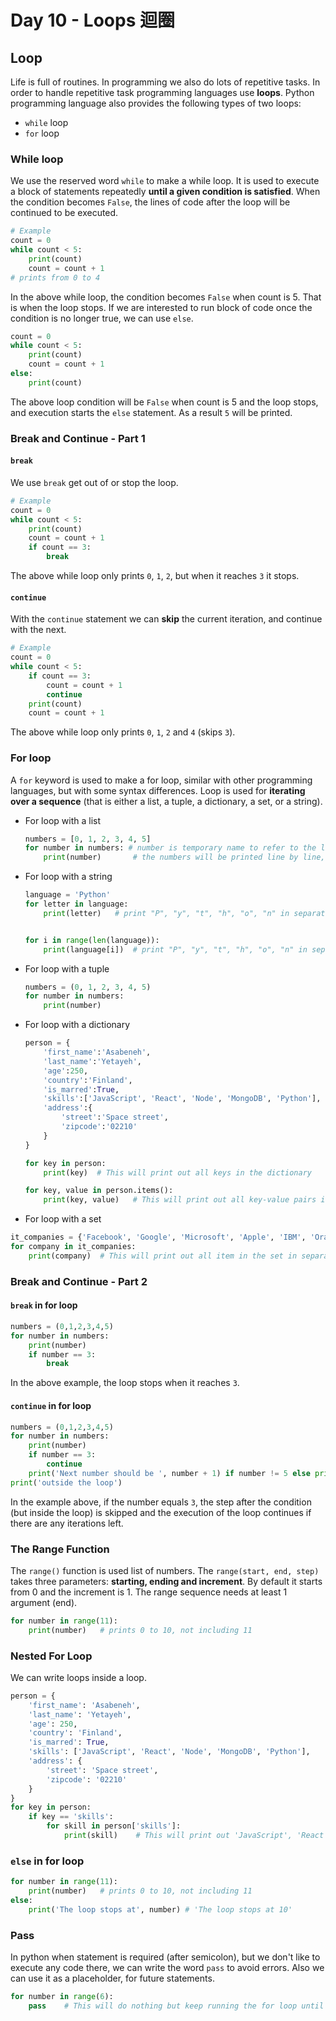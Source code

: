 # Day 10 - Loops 迴圈

## Loop

Life is full of routines. In programming we also do lots of repetitive tasks. In order to handle repetitive task programming languages use **loops**. Python programming language also provides the following types of two loops:

- `while` loop
- `for` loop

### While loop

We use the reserved word `while` to make a while loop. It is used to execute a block of statements repeatedly **until a given condition is satisfied**. When the condition becomes `False`, the lines of code after the loop will be continued to be executed.

```py
# Example
count = 0
while count < 5:
    print(count)
    count = count + 1
# prints from 0 to 4
```

In the above while loop, the condition becomes `False` when count is 5. That is when the loop stops. If we are interested to run block of code once the condition is no longer true, we can use `else`.

```py
count = 0
while count < 5:
    print(count)
    count = count + 1
else:
    print(count)
```

The above loop condition will be `False` when count is 5 and the loop stops, and execution starts the `else` statement. As a result `5` will be printed.

### Break and Continue - Part 1

#### `break`

We use `break` get out of or stop the loop.

```py
# Example
count = 0
while count < 5:
    print(count)
    count = count + 1
    if count == 3:
        break
```

The above while loop only prints `0`, `1`, `2`, but when it reaches `3` it stops.

#### `continue`

With the `continue` statement we can **skip** the current iteration, and continue with the next.

```py
# Example
count = 0
while count < 5:
    if count == 3:
        count = count + 1
        continue
    print(count)
    count = count + 1
```

The above while loop only prints `0`, `1`, `2` and `4` (skips `3`).

### For loop

A `for` keyword is used to make a for loop, similar with other programming languages, but with some syntax differences. Loop is used for **iterating over a sequence** (that is either a list, a tuple, a dictionary, a set, or a string).

- For loop with a list

    ```py
    numbers = [0, 1, 2, 3, 4, 5]
    for number in numbers: # number is temporary name to refer to the list's items, valid only inside this loop
        print(number)       # the numbers will be printed line by line, from 0 to 5
    ```

- For loop with a string

    ```py
    language = 'Python'
    for letter in language:
        print(letter)   # print "P", "y", "t", "h", "o", "n" in separate lines


    for i in range(len(language)):
        print(language[i])  # print "P", "y", "t", "h", "o", "n" in separate lines
    ```

- For loop with a tuple

    ```py
    numbers = (0, 1, 2, 3, 4, 5)
    for number in numbers:
        print(number)
    ```

- For loop with a dictionary

    ```py
    person = {
        'first_name':'Asabeneh',
        'last_name':'Yetayeh',
        'age':250,
        'country':'Finland',
        'is_marred':True,
        'skills':['JavaScript', 'React', 'Node', 'MongoDB', 'Python'],
        'address':{
            'street':'Space street',
            'zipcode':'02210'
        }
    }

    for key in person:
        print(key)  # This will print out all keys in the dictionary

    for key, value in person.items():
        print(key, value)   # This will print out all key-value pairs in the dictionary
    ```

- For loop with a set

```py
it_companies = {'Facebook', 'Google', 'Microsoft', 'Apple', 'IBM', 'Oracle', 'Amazon'}
for company in it_companies:
    print(company)  # This will print out all item in the set in separate line.
```

### Break and Continue - Part 2

#### `break` in for loop

```py
numbers = (0,1,2,3,4,5)
for number in numbers:
    print(number)
    if number == 3:
        break
```

In the above example, the loop stops when it reaches `3`.

#### `continue` in for loop

```py
numbers = (0,1,2,3,4,5)
for number in numbers:
    print(number)
    if number == 3:
        continue
    print('Next number should be ', number + 1) if number != 5 else print("loop's end") # for short hand conditions need both if and else statements
print('outside the loop')
```

In the example above, if the number equals `3`, the step after the condition (but inside the loop) is skipped and the execution of the loop continues if there are any iterations left.

### The Range Function

The `range()` function is used list of numbers. The `range(start, end, step)` takes three parameters: **starting, ending and increment**. By default it starts from 0 and the increment is 1. The range sequence needs at least 1 argument (end).

```py
for number in range(11):
    print(number)   # prints 0 to 10, not including 11
```

### Nested For Loop

We can write loops inside a loop.

```py
person = {
    'first_name': 'Asabeneh',
    'last_name': 'Yetayeh',
    'age': 250,
    'country': 'Finland',
    'is_marred': True,
    'skills': ['JavaScript', 'React', 'Node', 'MongoDB', 'Python'],
    'address': {
        'street': 'Space street',
        'zipcode': '02210'
    }
}
for key in person:
    if key == 'skills':
        for skill in person['skills']:
            print(skill)    # This will print out 'JavaScript', 'React', 'Node', 'MongoDB', 'Python' in separate lines
```

### `else` in for loop

```py
for number in range(11):
    print(number)   # prints 0 to 10, not including 11
else:
    print('The loop stops at', number) # 'The loop stops at 10'
```

### Pass

In python when statement is required (after semicolon), but we don't like to execute any code there, we can write the word `pass` to avoid errors. Also we can use it as a placeholder, for future statements.

```py
for number in range(6):
    pass    # This will do nothing but keep running the for loop until it ends
```
